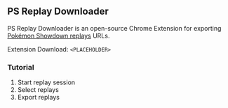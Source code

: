 ## PS Replay Downloader

PS Replay Downloader is an open-source Chrome Extension for exporting [Pokémon Showdown replays](https://replay.pokemonshowdown.com/) URLs.

Extension Download: `<PLACEHOLDER>`

### Tutorial

1. Start replay session
2. Select replays
3. Export replays
